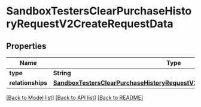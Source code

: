 # SandboxTestersClearPurchaseHistoryRequestV2CreateRequestData

## Properties
Name | Type | Description | Notes
------------ | ------------- | ------------- | -------------
**type** | **String** |  | 
**relationships** | [**SandboxTestersClearPurchaseHistoryRequestV2CreateRequestDataRelationships**](SandboxTestersClearPurchaseHistoryRequestV2CreateRequestDataRelationships.md) |  | 

[[Back to Model list]](../README.md#documentation-for-models) [[Back to API list]](../README.md#documentation-for-api-endpoints) [[Back to README]](../README.md)


